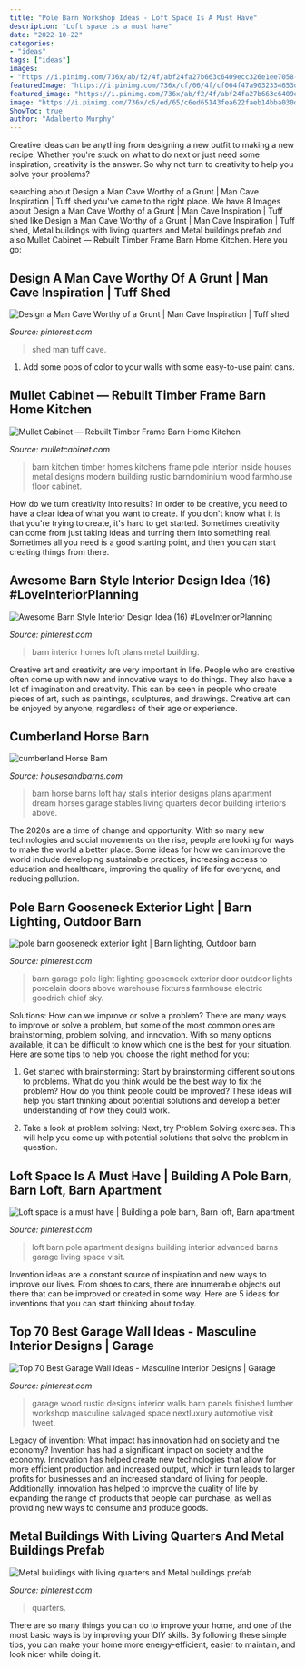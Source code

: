 ```yaml
---
title: "Pole Barn Workshop Ideas - Loft Space Is A Must Have"
description: "Loft space is a must have"
date: "2022-10-22"
categories:
- "ideas"
tags: ["ideas"]
images:
- "https://i.pinimg.com/736x/ab/f2/4f/abf24fa27b663c6409ecc326e1ee7058--garage-shed-garage-house.jpg?b=t"
featuredImage: "https://i.pinimg.com/736x/cf/06/4f/cf064f47a9032334653db4e8b4b2a548.jpg"
featured_image: "https://i.pinimg.com/736x/ab/f2/4f/abf24fa27b663c6409ecc326e1ee7058--garage-shed-garage-house.jpg?b=t"
image: "https://i.pinimg.com/736x/c6/ed/65/c6ed65143fea622faeb14bba030dfaae--pole-barns-exterior.jpg"
ShowToc: true
author: "Adalberto Murphy"
---
```



Creative ideas can be anything from designing a new outfit to making a new recipe. Whether you're stuck on what to do next or just need some inspiration, creativity is the answer. So why not turn to creativity to help you solve your problems?

	

		
searching about Design a Man Cave Worthy of a Grunt | Man Cave Inspiration | Tuff shed you've came to the right place. We have 8 Images about Design a Man Cave Worthy of a Grunt | Man Cave Inspiration | Tuff shed like Design a Man Cave Worthy of a Grunt | Man Cave Inspiration | Tuff shed, Metal buildings with living quarters and Metal buildings prefab and also Mullet Cabinet — Rebuilt Timber Frame Barn Home Kitchen. Here you go:
		
    
## Design A Man Cave Worthy Of A Grunt | Man Cave Inspiration | Tuff Shed

<img loading=lazy src="https://i.pinimg.com/736x/ab/f2/4f/abf24fa27b663c6409ecc326e1ee7058--garage-shed-garage-house.jpg?b=t" onerror="this.onerror=null;this.src='https://tse2.mm.bing.net/th?id=OIP.KKuqaglBppdlJP7qnQ1B5QHaJ4&amp;pid=15.1';" alt="Design a Man Cave Worthy of a Grunt | Man Cave Inspiration | Tuff shed">

_Source: pinterest.com_

>shed man tuff cave. 

	

1. Add some pops of color to your walls with some easy-to-use paint cans.

    
## Mullet Cabinet — Rebuilt Timber Frame Barn Home Kitchen

<img loading=lazy src="https://www.mulletcabinet.com/media/TimberFrameBarnKitchen.jpg" onerror="this.onerror=null;this.src='https://tse3.mm.bing.net/th?id=OIP.fHU_DIlpja6xI9HdHP7OAgHaEc&amp;pid=15.1';" alt="Mullet Cabinet — Rebuilt Timber Frame Barn Home Kitchen">

_Source: mulletcabinet.com_

>barn kitchen timber homes kitchens frame pole interior inside houses metal designs modern building rustic barndominium wood farmhouse floor cabinet. 

	

How do we turn creativity into results?
In order to be creative, you need to have a clear idea of what you want to create. If you don't know what it is that you're trying to create, it's hard to get started. Sometimes creativity can come from just taking ideas and turning them into something real. Sometimes all you need is a good starting point, and then you can start creating things from there.

    
## Awesome Barn Style Interior Design Idea (16) #LoveInteriorPlanning

<img loading=lazy src="https://i.pinimg.com/736x/58/b3/4b/58b34bd7c9e4e0f490ac5060dd921f36.jpg" onerror="this.onerror=null;this.src='https://tse4.mm.bing.net/th?id=OIP.Kuor3LWp1OHzPLYvU1ngBAHaLH&amp;pid=15.1';" alt="Awesome Barn Style Interior Design Idea (16) #LoveInteriorPlanning">

_Source: pinterest.com_

>barn interior homes loft plans metal building. 

	

Creative art and creativity are very important in life. People who are creative often come up with new and innovative ways to do things. They also have a lot of imagination and creativity. This can be seen in people who create pieces of art, such as paintings, sculptures, and drawings. Creative art can be enjoyed by anyone, regardless of their age or experience.

    
## Cumberland Horse Barn

<img loading=lazy src="https://www.housesandbarns.com/wp-content/uploads/2016/01/Horse-barn-interior.jpg" onerror="this.onerror=null;this.src='https://tse3.mm.bing.net/th?id=OIP.FSdEK3QQKfFPoPn122QzowHaLI&amp;pid=15.1';" alt="cumberland Horse Barn">

_Source: housesandbarns.com_

>barn horse barns loft hay stalls interior designs plans apartment dream horses garage stables living quarters decor building interiors above. 

	

The 2020s are a time of change and opportunity. With so many new technologies and social movements on the rise, people are looking for ways to make the world a better place. Some ideas for how we can improve the world include developing sustainable practices, increasing access to education and healthcare, improving the quality of life for everyone, and reducing pollution.

    
## Pole Barn Gooseneck Exterior Light | Barn Lighting, Outdoor Barn

<img loading=lazy src="https://i.pinimg.com/736x/c6/ed/65/c6ed65143fea622faeb14bba030dfaae--pole-barns-exterior.jpg" onerror="this.onerror=null;this.src='https://tse2.mm.bing.net/th?id=OIP.g9dRTb3U3NntS4CDxgTvtwHaE7&amp;pid=15.1';" alt="pole barn gooseneck exterior light | Barn lighting, Outdoor barn">

_Source: pinterest.com_

>barn garage pole light lighting gooseneck exterior door outdoor lights porcelain doors above warehouse fixtures farmhouse electric goodrich chief sky. 

	

Solutions: How can we improve or solve a problem?
There are many ways to improve or solve a problem, but some of the most common ones are brainstorming, problem solving, and innovation. With so many options available, it can be difficult to know which one is the best for your situation. Here are some tips to help you choose the right method for you:
1. Get started with brainstorming: Start by brainstorming different solutions to problems. What do you think would be the best way to fix the problem? How do you think people could be improved? These ideas will help you start thinking about potential solutions and develop a better understanding of how they could work.

2. Take a look at problem solving: Next, try Problem Solving exercises. This will help you come up with potential solutions that solve the problem in question.

    
## Loft Space Is A Must Have | Building A Pole Barn, Barn Loft, Barn Apartment

<img loading=lazy src="https://i.pinimg.com/736x/74/d2/3e/74d23e22543e7f6b5cb56120353624aa--loft-spaces-barn.jpg" onerror="this.onerror=null;this.src='https://tse4.mm.bing.net/th?id=OIP.Zv5PJS3aGJ5IbfVYzXFCGgHaFj&amp;pid=15.1';" alt="Loft space is a must have | Building a pole barn, Barn loft, Barn apartment">

_Source: pinterest.com_

>loft barn pole apartment designs building interior advanced barns garage living space visit. 

	

Invention ideas are a constant source of inspiration and new ways to improve our lives. From shoes to cars, there are innumerable objects out there that can be improved or created in some way. Here are 5 ideas for inventions that you can start thinking about today.

    
## Top 70 Best Garage Wall Ideas - Masculine Interior Designs | Garage

<img loading=lazy src="https://i.pinimg.com/736x/59/28/aa/5928aaba8b582f1988f0af98ec5b5ae5.jpg" onerror="this.onerror=null;this.src='https://tse4.mm.bing.net/th?id=OIP.3EdCvao5xso69dPeqJ8XTQHaHa&amp;pid=15.1';" alt="Top 70 Best Garage Wall Ideas - Masculine Interior Designs | Garage">

_Source: pinterest.com_

>garage wood rustic designs interior walls barn panels finished lumber workshop masculine salvaged space nextluxury automotive visit tweet. 

	

Legacy of invention: What impact has innovation had on society and the economy?
Invention has had a significant impact on society and the economy. Innovation has helped create new technologies that allow for more efficient production and increased output, which in turn leads to larger profits for businesses and an increased standard of living for people. Additionally, innovation has helped to improve the quality of life by expanding the range of products that people can purchase, as well as providing new ways to consume and produce goods.

    
## Metal Buildings With Living Quarters And Metal Buildings Prefab

<img loading=lazy src="https://i.pinimg.com/736x/cf/06/4f/cf064f47a9032334653db4e8b4b2a548.jpg" onerror="this.onerror=null;this.src='https://tse2.mm.bing.net/th?id=OIP.xf9gq7k3hSLt2Lc_DiCXPgHaFt&amp;pid=15.1';" alt="Metal buildings with living quarters and Metal buildings prefab">

_Source: pinterest.com_

>quarters. 

	

There are so many things you can do to improve your home, and one of the most basic ways is by improving your DIY skills. By following these simple tips, you can make your home more energy-efficient, easier to maintain, and look nicer while doing it.

